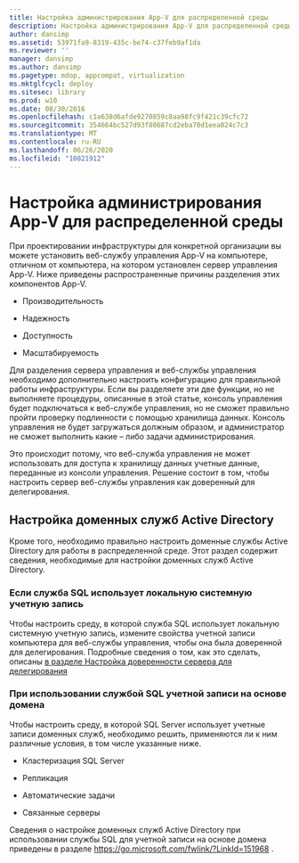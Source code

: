 ```yaml
---
title: Настройка администрирования App-V для распределенной среды
description: Настройка администрирования App-V для распределенной среды
author: dansimp
ms.assetid: 53971fa9-8319-435c-be74-c37feb9af1da
ms.reviewer: ''
manager: dansimp
ms.author: dansimp
ms.pagetype: mdop, appcompat, virtualization
ms.mktglfcycl: deploy
ms.sitesec: library
ms.prod: w10
ms.date: 08/30/2016
ms.openlocfilehash: c1a638d6afde9270859c8aa98fc9f421c39cfc72
ms.sourcegitcommit: 354664bc527d93f80687cd2eba70d1eea024c7c3
ms.translationtype: MT
ms.contentlocale: ru-RU
ms.lasthandoff: 06/26/2020
ms.locfileid: "10821912"
---
```

# Настройка администрирования App-V для распределенной среды


При проектировании инфраструктуры для конкретной организации вы можете установить веб-службу управления App-V на компьютере, отличном от компьютера, на котором установлен сервер управления App-V. Ниже приведены распространенные причины разделения этих компонентов App-V.

-   Производительность

-   Надежность

-   Доступность

-   Масштабируемость

Для разделения сервера управления и веб-службы управления необходимо дополнительно настроить конфигурацию для правильной работы инфраструктуры. Если вы разделяете эти две функции, но не выполняете процедуры, описанные в этой статье, консоль управления будет подключаться к веб-службе управления, но не сможет правильно пройти проверку подлинности с помощью хранилища данных. Консоль управления не будет загружаться должным образом, и администратор не сможет выполнить какие – либо задачи администрирования.

Это происходит потому, что веб-служба управления не может использовать для доступа к хранилищу данных учетные данные, переданные из консоли управления. Решение состоит в том, чтобы настроить сервер веб-службы управления как доверенный для делегирования.

## Настройка доменных служб Active Directory


Кроме того, необходимо правильно настроить доменные службы Active Directory для работы в распределенной среде. Этот раздел содержит сведения, необходимые для настройки доменных служб Active Directory.

### Если служба SQL использует локальную системную учетную запись

Чтобы настроить среду, в которой служба SQL использует локальную системную учетную запись, измените свойства учетной записи компьютера для веб-службы управления, чтобы она была доверенной для делегирования. Подробные сведения о том, как это сделать, описаны [в разделе Настройка доверенности сервера для делегирования](how-to-configure-the-server-to-be-trusted-for-delegation.md)

### При использовании службой SQL учетной записи на основе домена

Чтобы настроить среду, в которой SQL Server использует учетные записи доменных служб, необходимо решить, применяются ли к ним различные условия, в том числе указанные ниже.

-   Кластеризация SQL Server

-   Репликация

-   Автоматические задачи

-   Связанные серверы

Сведения о настройке доменных служб Active Directory при использовании службы SQL для учетной записи на основе домена приведены в разделе <https://go.microsoft.com/fwlink/?LinkId=151968> .

 

 






